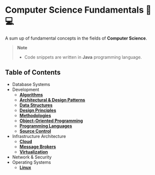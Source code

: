 # Computer Science Fundamentals 📖💻
A sum up of fundamental concepts in the fields of **Computer Science**.

> **Note**  
> - Code snippets are written in **Java** programming language.

## Table of Contents
- Database Systems
- Development
	- [**Algorithms**](/Development/Algorithms.md)
	- [**Architectural & Design Patterns**](/Development/Architectural%20&%20Design%20Patterns.md)
	- [**Data Structures**](/Development/Data%20Structures.md)
	- [**Design Principles**](/Development/Design%20Principles.md)
	- [**Methodologies**](/Development/Methodologies.md)
	- [**Object-Oriented Programming**](/Development/Object-Oriented%20Programming.md)
	- [**Programming Languages**](/Development/Programming%20Languages.md)
	- [**Source Control**](/Development/Source%20Control.md)
- Infrastructure Architecture
	- [**Cloud**](/Infrastructure%20Architecture/Cloud.md)
	- [**Message Brokers**](/Infrastructure%20Architecture/Message%20Brokers.md)
	- [**Virtualization**](/Infrastructure%20Architecture/Virtualization.md)
- Network & Security
- Operating Systems
	- [**Linux**](/Operating%20Systems/Linux.md)
